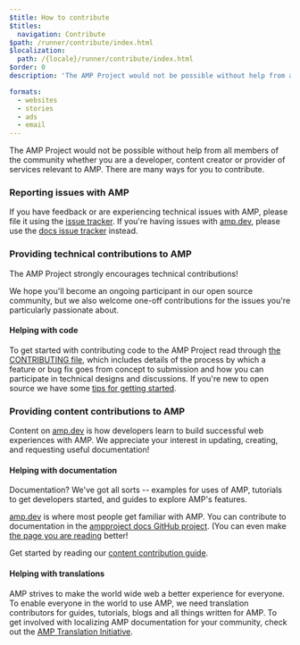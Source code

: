 ```yaml
---
$title: How to contribute
$titles:
  navigation: Contribute
$path: /runner/contribute/index.html
$localization:
  path: /{locale}/runner/contribute/index.html
$order: 0
description: 'The AMP Project would not be possible without help from all members of the community whether you are a developer, content creator or provider of services relevant to AMP.'

formats:
  - websites
  - stories
  - ads
  - email
---
```


The AMP Project would not be possible without help from all members of the community
whether you are a developer, content creator or provider of services relevant to AMP.
There are many ways for you to contribute.

### Reporting issues with AMP
If you have feedback or are experiencing technical issues with AMP, please file it using the [issue tracker](https://github.com/ampproject/amphtml/issues).  If you're having issues with [amp.dev](https://amp.dev), please use the [docs issue tracker](https://github.com/ampproject/docs/issues) instead.

### Providing technical contributions to AMP

The AMP Project strongly encourages technical contributions!

We hope you'll become an ongoing participant in our open source community, but we also welcome one-off contributions for the issues you're particularly passionate about.

#### Helping with code

To get started with contributing code to the AMP Project read through [the CONTRIBUTING file](https://github.com/ampproject/amphtml/blob/main/docs/contributing.md), which includes details of the process by which a feature or bug fix goes from concept to submission and how you can participate in technical designs and discussions.  If you're new to open source we have some [tips for getting started](https://github.com/ampproject/amphtml/blob/main/docs/contributing.md#contributing-code).

### Providing content contributions to AMP 
Content on [amp.dev](https://amp.dev) is how developers learn to build successful web experiences with AMP. We appreciate your interest in updating, creating, and requesting useful documentation! 

#### Helping with documentation

 Documentation? We've got all sorts -- examples for uses of AMP, tutorials to get developers started, and guides to explore AMP's features. 

[amp.dev](https://amp.dev) is where most people get familiar with AMP.  You can contribute to documentation in the [ampproject docs GitHub project](https://github.com/ampproject/docs).  (You can even make [the page you are reading](https://github.com/ampproject/amp.dev/blob/future/pages/content/amp-dev/documentation/guides-and-tutorials/contribute/index.md) better!

Get started by reading our [content contribution guide](contribute-documentation/index.md?format=websites).

#### Helping with translations
AMP strives to make the world wide web a better experience for everyone. To enable everyone in the world to use AMP, we need translation contributors for guides, tutorials, blogs and all things written for AMP. To get involved with localizing AMP documentation for your community, check out the [AMP Translation Initiative](https://github.com/ampproject/docs/blob/master/TRANSLATIONS.md).
